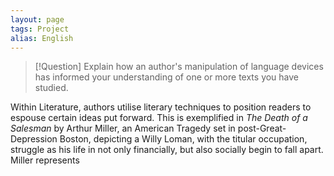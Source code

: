```yaml
---
layout: page
tags: Project 
alias: English
---
```


> [!Question] Explain how an author's manipulation of language devices has informed your understanding of one or more texts you have studied.

Within Literature, authors utilise literary techniques to position readers to espouse certain ideas put forward. This is exemplified in *The Death of a Salesman* by Arthur Miller, an American Tragedy set in post-Great-Depression Boston, depicting a Willy Loman, with the titular occupation, struggle as his life in not only financially, but also socially begin to fall apart. Miller represents 